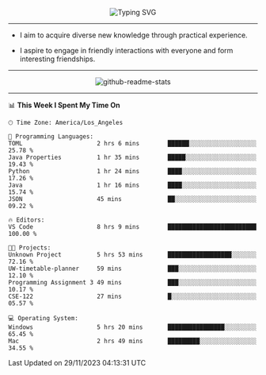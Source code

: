 <p align="center">
  <img src="https://readme-typing-svg.demolab.com?font=Fira+Code&weight=500&size=32&duration=2500&pause=1600&center=true&vCenter=true&random=false&width=1024&height=64&lines=Hi+there+%F0%9F%91%8B;I'm+delighted+you+could+make+it+here+%F0%9F%8E%89;I'm+Harry%2C+a+college+student+still+finding+my+way" alt="Typing SVG" />
</p>


---


- I aim to acquire diverse new knowledge through practical experience.

- I aspire to engage in friendly interactions with everyone and form interesting friendships.


---


<p align="center">
  <img src="https://github-readme-stats.vercel.app/api?username=Harry-Jing&show_icons=true" alt="github-readme-stats"/>
</p>


---

<!--START_SECTION:waka-->
📊 **This Week I Spent My Time On** 

```text
🕑︎ Time Zone: America/Los_Angeles

💬 Programming Languages: 
TOML                     2 hrs 6 mins        ██████░░░░░░░░░░░░░░░░░░░   25.78 % 
Java Properties          1 hr 35 mins        █████░░░░░░░░░░░░░░░░░░░░   19.43 % 
Python                   1 hr 24 mins        ████░░░░░░░░░░░░░░░░░░░░░   17.26 % 
Java                     1 hr 16 mins        ████░░░░░░░░░░░░░░░░░░░░░   15.74 % 
JSON                     45 mins             ██░░░░░░░░░░░░░░░░░░░░░░░   09.22 % 

🔥 Editors: 
VS Code                  8 hrs 9 mins        █████████████████████████   100.00 % 

🐱‍💻 Projects: 
Unknown Project          5 hrs 53 mins       ██████████████████░░░░░░░   72.16 % 
UW-timetable-planner     59 mins             ███░░░░░░░░░░░░░░░░░░░░░░   12.10 % 
Programming Assignment 3 49 mins             ███░░░░░░░░░░░░░░░░░░░░░░   10.17 % 
CSE-122                  27 mins             █░░░░░░░░░░░░░░░░░░░░░░░░   05.57 % 

💻 Operating System: 
Windows                  5 hrs 20 mins       ████████████████░░░░░░░░░   65.45 % 
Mac                      2 hrs 49 mins       █████████░░░░░░░░░░░░░░░░   34.55 % 
```


 Last Updated on 29/11/2023 04:13:31 UTC
<!--END_SECTION:waka-->
